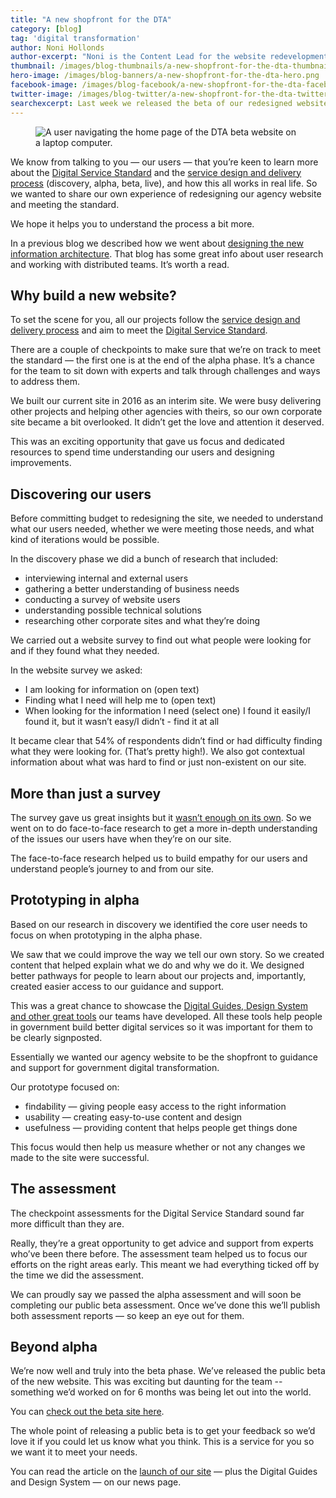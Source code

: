 ```yaml
---
title: "A new shopfront for the DTA"
category: [blog]
tag: 'digital transformation'
author: Noni Hollonds
author-excerpt: "Noni is the Content Lead for the website redevelopment project."
thumbnail: /images/blog-thumbnails/a-new-shopfront-for-the-dta-thumbnail.png
hero-image: /images/blog-banners/a-new-shopfront-for-the-dta-hero.png
facebook-image: /images/blog-facebook/a-new-shopfront-for-the-dta-facebook.png
twitter-image: /images/blog-twitter/a-new-shopfront-for-the-dta-twitter.png
searchexcerpt: Last week we released the beta of our redesigned website. We wanted to share our process and how we got to where we are now.
---
```

<figure>
  <img src="{{ site.url }}{{ site.baseurl }}{{ page.hero-image }}" alt="A user navigating the home page of the DTA beta website on a laptop computer."/><br />
</figure>

We know from talking to you — our users — that you’re keen to learn more about the [Digital Service Standard](https://www.dta.gov.au/standard) and the [service design and delivery process](https://guides.service.gov.au/service-design-delivery-process/) (discovery, alpha, beta, live), and how this all works in real life. So we wanted to share our own experience of redesigning our agency website and meeting the standard.

We hope it helps you to understand the process a bit more.

In a previous blog we described how we went about [designing the new information architecture](https://www.dta.gov.au/blog/developing-a-new-site-structure-for-dta-gov-au/). That blog has some great info about user research and working with distributed teams. It’s worth a read.

## Why build a new website?

To set the scene for you, all our projects follow the [service design and delivery process](https://guides.service.gov.au/service-design-delivery-process/) and aim to meet the [Digital Service Standard](https://www.dta.gov.au/standard).

There are a couple of checkpoints to make sure that we’re on track to meet the standard — the first one is at the end of the alpha phase. It’s a chance for the team to sit down with experts and talk through challenges and ways to address them.

We built our current site in 2016 as an interim site. We were busy delivering other projects and helping other agencies with theirs, so our own corporate site became a bit overlooked. It didn’t get the love and attention it deserved.

This was an exciting opportunity that gave us focus and dedicated resources to spend time understanding our users and designing improvements.

## Discovering our users

Before committing budget to redesigning the site, we needed to understand what our users needed, whether we were meeting those needs, and what kind of iterations would be possible.

In the discovery phase we did a bunch of research that included:
- interviewing internal and external users
- gathering a better understanding of business needs
- conducting a survey of website users
- understanding possible technical solutions
- researching other corporate sites and what they’re doing

We carried out a website survey to find out what people were looking for and if they found what they needed.

In the website survey we asked:
- I am looking for information on (open text)
- Finding what I need will help me to (open text)
- When looking for the information I need (select one) I found it easily/I found it, but it wasn’t easy/I didn’t - find it at all

It became clear that 54% of respondents didn’t find or had difficulty finding what they were looking for. (That’s pretty high!). We also got contextual information about what was hard to find or just non-existent on our site.

## More than just a survey

The survey gave us great insights but it [wasn’t enough on its own](https://www.dta.gov.au/blog/surveys-and-focus-groups/). So we went on to do face-to-face research to get a more in-depth understanding of the issues our users have when they’re on our site.

The face-to-face research helped us to build empathy for our users and understand people’s journey to and from our site.

## Prototyping in alpha

Based on our research in discovery we identified the core user needs to focus on when prototyping in the alpha phase.

We saw that we could improve the way we tell our own story. So we created content that helped explain what we do and why we do it. We designed better pathways for people to learn about our projects and, importantly, created easier access to our guidance and support.

This was a great chance to showcase the [Digital Guides, Design System and other great tools](https://beta.dta.gov.au/help-and-advice/guides-and-tools) our teams have developed. All these tools help people in government build better digital services so it was important for them to be clearly signposted.

Essentially we wanted our agency website to be the shopfront to guidance and support for government digital transformation.

Our prototype focused on:
- findability — giving people easy access to the right information
- usability — creating easy-to-use content and design
- usefulness — providing content that helps people get things done

This focus would then help us measure whether or not any changes we made to the site were successful.

## The assessment

The checkpoint assessments for the Digital Service Standard sound far more difficult than they are.

Really, they’re a great opportunity to get advice and support from experts who’ve been there before. The assessment team helped us to focus our efforts on the right areas early. This meant we had everything ticked off by the time we did the assessment.

We can proudly say we passed the alpha assessment and will soon be completing our public beta assessment. Once we’ve done this we’ll publish both assessment reports — so keep an eye out for them.

## Beyond alpha

We’re now well and truly into the beta phase. We’ve released the public beta of the new website. This was exciting but daunting for the team -- something we’d worked on for 6 months was being let out into the world.

You can [check out the beta site here](https://beta.dta.gov.au/).

The whole point of releasing a public beta is to get your feedback so we’d love it if you could let us know what you think. This is a service for you so we want it to meet your needs.

You can read the article on the [launch of our site](https://www.dta.gov.au/news/New-building-blocks-for-digital-services/) — plus the Digital Guides and Design System — on our news page.
